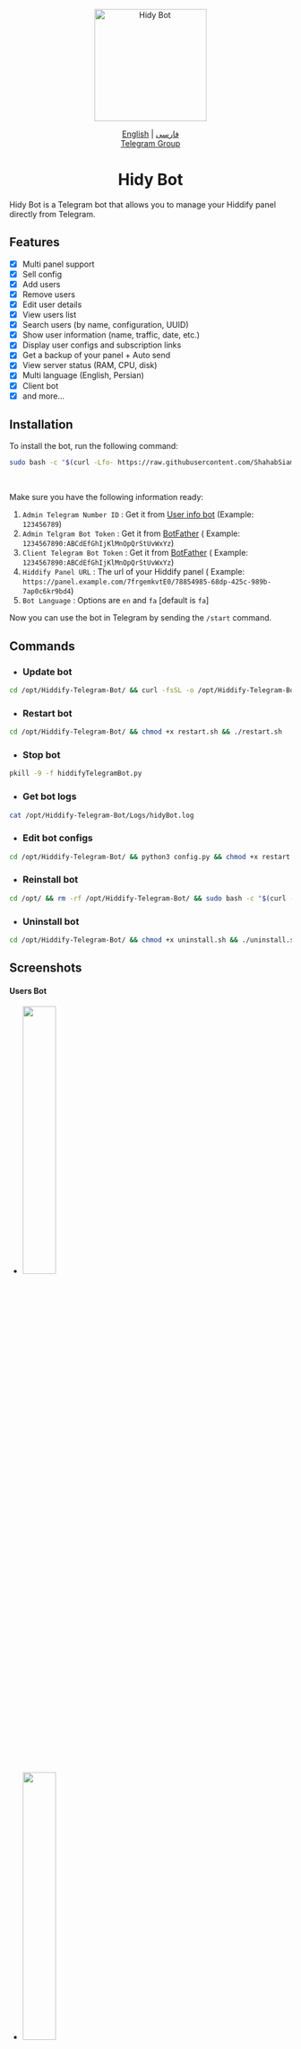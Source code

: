 ﻿<p align="center">
  <a href="https://github.com/ShahabSiam/Hiddify-Telegram-Bot" target="_blank" rel="noopener noreferrer">
    <img width="200" height="200" src="https://github.com/ShahabSiam/Hiddify-Telegram-Bot/blob/main/Screenshots/icon.png?raw=True" alt="Hidy Bot">
  </a>
</p>

<p align="center">
  <a href="./README.md">English</a> |
  <a href="./README-FA.md">فارسی</a>
<br>
  <a href="https://t.me/HidyBotGroup">Telegram Group</a>

</p>
<h1 align="center">Hidy Bot</h1>

Hidy Bot is a Telegram bot that allows you to manage your Hiddify panel directly from Telegram.

## Features
- [x] Multi panel support
- [x] Sell config
- [x] Add users
- [x] Remove users
- [x] Edit user details
- [x] View users list
- [x] Search users (by name, configuration, UUID)
- [x] Show user information (name, traffic, date, etc.)
- [x] Display user configs and subscription links
- [x] Get a backup of your panel + Auto send
- [x] View server status (RAM, CPU, disk)
- [x] Multi language (English, Persian)
- [x] Client bot
- [x] and more...

## Installation

To install the bot, run the following command:

```bash
sudo bash -c "$(curl -Lfo- https://raw.githubusercontent.com/ShahabSiam/Hiddify-Telegram-Bot/main/install.sh)"
```
<br>

Make sure you have the following information ready:

1. `Admin Telegram Number ID` : Get it from [User info bot](https://t.me/userinfobot) (Example: `123456789`)
2. `Admin Telgram Bot Token` : Get it from [BotFather](https://t.me/BotFather) (
   Example: `1234567890:ABCdEfGhIjKlMnOpQrStUvWxYz`)
3. `Client Telegram Bot Token` : Get it from [BotFather](https://t.me/BotFather) (
   Example: `1234567890:ABCdEfGhIjKlMnOpQrStUvWxYz`)
4. `Hiddify Panel URL` : The url of your Hiddify panel (
   Example: `https://panel.example.com/7frgemkvtE0/78854985-68dp-425c-989b-7ap0c6kr9bd4`)
5. `Bot Language` : Options are `en` and `fa` [default is `fa`]


Now you can use the bot in Telegram by sending the `/start` command.




## Commands
- ### Update bot
```bash
cd /opt/Hiddify-Telegram-Bot/ && curl -fsSL -o /opt/Hiddify-Telegram-Bot/update.sh https://raw.githubusercontent.com/ShahabSiam/Hiddify-Telegram-Bot/main/update.sh && chmod +x /opt/Hiddify-Telegram-Bot/update.sh && bash /opt/Hiddify-Telegram-Bot/update.sh
```
- ### Restart bot
```bash
cd /opt/Hiddify-Telegram-Bot/ && chmod +x restart.sh && ./restart.sh
```
- ### Stop bot
```bash
pkill -9 -f hiddifyTelegramBot.py
```
- ### Get bot logs
```bash
cat /opt/Hiddify-Telegram-Bot/Logs/hidyBot.log
```
- ### Edit bot configs
```bash
cd /opt/Hiddify-Telegram-Bot/ && python3 config.py && chmod +x restart.sh && ./restart.sh
```
- ### Reinstall bot
```bash
cd /opt/ && rm -rf /opt/Hiddify-Telegram-Bot/ && sudo bash -c "$(curl -Lfo- https://raw.githubusercontent.com/ShahabSiam/Hiddify-Telegram-Bot/main/install.sh)"
```
- ### Uninstall bot
```bash
cd /opt/Hiddify-Telegram-Bot/ && chmod +x uninstall.sh && ./uninstall.sh
```

## Screenshots
#### Users Bot
- <img src="https://github.com/ShahabSiam/Hiddify-Telegram-Bot/blob/main/Screenshots/scr-u-1.jpg?raw=True" width=35% height=35%>
- <img src="https://github.com/ShahabSiam/Hiddify-Telegram-Bot/blob/main/Screenshots/scr-u-2.jpg?raw=True" width=35% height=35%>
- <img src="https://github.com/ShahabSiam/Hiddify-Telegram-Bot/blob/main/Screenshots/scr-u-3.jpg?raw=True" width=35% height=35%>
- <img src="https://github.com/ShahabSiam/Hiddify-Telegram-Bot/blob/main/Screenshots/scr-u-4.jpg?raw=True" width=35% height=35%>
#### Admin Bot
- <img src="https://github.com/ShahabSiam/Hiddify-Telegram-Bot/blob/main/Screenshots/scr-a-1.jpg?raw=True" width=35% height=35%>
- <img src="https://github.com/ShahabSiam/Hiddify-Telegram-Bot/blob/main/Screenshots/scr-a-2.jpg?raw=True" width=35% height=35%>
- <img src="https://github.com/ShahabSiam/Hiddify-Telegram-Bot/blob/main/Screenshots/scr-a-6.jpg?raw=True" width=35% height=35%>
- <img src="https://github.com/ShahabSiam/Hiddify-Telegram-Bot/blob/main/Screenshots/scr-a-8.jpg?raw=True" width=35% height=35%>
- <img src="https://github.com/ShahabSiam/Hiddify-Telegram-Bot/blob/main/Screenshots/scr-a-5.jpg?raw=True" width=35% height=35%>
- <img src="https://github.com/ShahabSiam/Hiddify-Telegram-Bot/blob/main/Screenshots/scr-a-3.jpg?raw=True" width=35% height=35%>
- <img src="https://github.com/ShahabSiam/Hiddify-Telegram-Bot/blob/main/Screenshots/scr-a-4.jpg?raw=True" width=35% height=35%>
- <img src="https://github.com/ShahabSiam/Hiddify-Telegram-Bot/blob/main/Screenshots/scr-a-7.jpg?raw=True" width=35% height=35%>